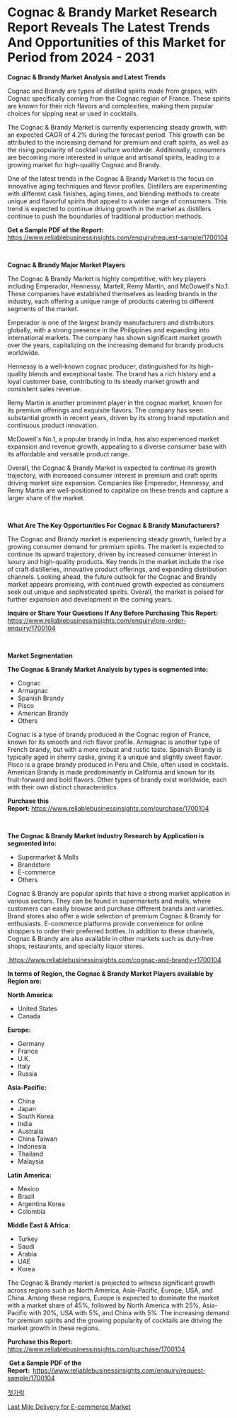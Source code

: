 <p><h1>Cognac & Brandy Market Research Report Reveals The Latest Trends And Opportunities of this Market for Period from 2024 - 2031</h1></p><p><strong>Cognac & Brandy Market Analysis and Latest Trends</strong></p>
<p><p>Cognac and Brandy are types of distilled spirits made from grapes, with Cognac specifically coming from the Cognac region of France. These spirits are known for their rich flavors and complexities, making them popular choices for sipping neat or used in cocktails.</p><p>The Cognac & Brandy Market is currently experiencing steady growth, with an expected CAGR of 4.2% during the forecast period. This growth can be attributed to the increasing demand for premium and craft spirits, as well as the rising popularity of cocktail culture worldwide. Additionally, consumers are becoming more interested in unique and artisanal spirits, leading to a growing market for high-quality Cognac and Brandy.</p><p>One of the latest trends in the Cognac & Brandy Market is the focus on innovative aging techniques and flavor profiles. Distillers are experimenting with different cask finishes, aging times, and blending methods to create unique and flavorful spirits that appeal to a wider range of consumers. This trend is expected to continue driving growth in the market as distillers continue to push the boundaries of traditional production methods.</p></p>
<p><strong>Get a Sample PDF of the Report:&nbsp;</strong> <a href="https://www.reliablebusinessinsights.com/enquiry/request-sample/1700104">https://www.reliablebusinessinsights.com/enquiry/request-sample/1700104</a></p>
<p>&nbsp;</p>
<p><strong>Cognac & Brandy Major Market Players</strong></p>
<p><p>The Cognac & Brandy Market is highly competitive, with key players including Emperador, Hennessy, Martell, Remy Martin, and McDowell's No.1. These companies have established themselves as leading brands in the industry, each offering a unique range of products catering to different segments of the market.</p><p>Emperador is one of the largest brandy manufacturers and distributors globally, with a strong presence in the Philippines and expanding into international markets. The company has shown significant market growth over the years, capitalizing on the increasing demand for brandy products worldwide.</p><p>Hennessy is a well-known cognac producer, distinguished for its high-quality blends and exceptional taste. The brand has a rich history and a loyal customer base, contributing to its steady market growth and consistent sales revenue.</p><p>Remy Martin is another prominent player in the cognac market, known for its premium offerings and exquisite flavors. The company has seen substantial growth in recent years, driven by its strong brand reputation and continuous product innovation.</p><p>McDowell's No.1, a popular brandy in India, has also experienced market expansion and revenue growth, appealing to a diverse consumer base with its affordable and versatile product range.</p><p>Overall, the Cognac & Brandy Market is expected to continue its growth trajectory, with increased consumer interest in premium and craft spirits driving market size expansion. Companies like Emperador, Hennessy, and Remy Martin are well-positioned to capitalize on these trends and capture a larger share of the market.</p></p>
<p>&nbsp;</p>
<p><strong>What Are The Key Opportunities For Cognac & Brandy Manufacturers?</strong></p>
<p><p>The Cognac and Brandy market is experiencing steady growth, fueled by a growing consumer demand for premium spirits. The market is expected to continue its upward trajectory, driven by increased consumer interest in luxury and high-quality products. Key trends in the market include the rise of craft distilleries, innovative product offerings, and expanding distribution channels. Looking ahead, the future outlook for the Cognac and Brandy market appears promising, with continued growth expected as consumers seek out unique and sophisticated spirits. Overall, the market is poised for further expansion and development in the coming years.</p></p>
<p><strong>Inquire or Share Your Questions If Any Before Purchasing This Report:</strong> <a href="https://www.reliablebusinessinsights.com/enquiry/pre-order-enquiry/1700104">https://www.reliablebusinessinsights.com/enquiry/pre-order-enquiry/1700104</a></p>
<p>&nbsp;</p>
<p><strong>Market Segmentation</strong></p>
<p><strong>The Cognac & Brandy Market Analysis by types is segmented into:</strong></p>
<p><ul><li>Cognac</li><li>Armagnac</li><li>Spanish Brandy</li><li>Pisco</li><li>American Brandy</li><li>Others</li></ul></p>
<p><p>Cognac is a type of brandy produced in the Cognac region of France, known for its smooth and rich flavor profile. Armagnac is another type of French brandy, but with a more robust and rustic taste. Spanish Brandy is typically aged in sherry casks, giving it a unique and slightly sweet flavor. Pisco is a grape brandy produced in Peru and Chile, often used in cocktails. American Brandy is made predominantly in California and known for its fruit-forward and bold flavors. Other types of brandy exist worldwide, each with their own distinct characteristics.</p></p>
<p><strong>Purchase this Report:&nbsp;</strong><a href="https://www.reliablebusinessinsights.com/purchase/1700104">https://www.reliablebusinessinsights.com/purchase/1700104</a></p>
<p>&nbsp;</p>
<p><strong>The Cognac & Brandy Market Industry Research by Application is segmented into:</strong></p>
<p><ul><li>Supermarket & Malls</li><li>Brandstore</li><li>E-commerce</li><li>Others</li></ul></p>
<p><p>Cognac & Brandy are popular spirits that have a strong market application in various sectors. They can be found in supermarkets and malls, where customers can easily browse and purchase different brands and varieties. Brand stores also offer a wide selection of premium Cognac & Brandy for enthusiasts. E-commerce platforms provide convenience for online shoppers to order their preferred bottles. In addition to these channels, Cognac & Brandy are also available in other markets such as duty-free shops, restaurants, and specialty liquor stores.</p></p>
<p><a href="https://www.reliablebusinessinsights.com/cognac-and-brandy-r1700104">&nbsp;https://www.reliablebusinessinsights.com/cognac-and-brandy-r1700104</a></p>
<p><strong>In terms of Region, the Cognac & Brandy Market Players available by Region are:</strong></p>
<p>
    <p> <strong> North America: </strong>
        <ul>
            <li>United States</li>
            <li>Canada</li>
        </ul>
        </p> 
    <p> <strong> Europe: </strong>
        <ul>
            <li>Germany</li>
            <li>France</li>
            <li>U.K.</li>
            <li>Italy</li>
            <li>Russia</li>
        </ul>
        </p> 
    <p> <strong> Asia-Pacific: </strong>
        <ul>
            <li>China</li>
            <li>Japan</li>
            <li>South Korea</li>
            <li>India</li>
            <li>Australia</li>
            <li>China Taiwan</li>
            <li>Indonesia</li>
            <li>Thailand</li>
            <li>Malaysia</li>
        </ul>
        </p> 
    <p> <strong> Latin America: </strong>
        <ul>
            <li>Mexico</li>
            <li>Brazil</li>
            <li>Argentina Korea</li>
            <li>Colombia</li>
        </ul>
        </p> 
    <p> <strong> Middle East & Africa: </strong>
        <ul>
            <li>Turkey</li>
            <li>Saudi</li>
            <li>Arabia</li>
            <li>UAE</li>
            <li>Korea</li>
        </ul>
    </p>
    </p>
<p><p>The Cognac & Brandy market is projected to witness significant growth across regions such as North America, Asia-Pacific, Europe, USA, and China. Among these regions, Europe is expected to dominate the market with a market share of 45%, followed by North America with 25%, Asia-Pacific with 20%, USA with 5%, and China with 5%. The increasing demand for premium spirits and the growing popularity of cocktails are driving the market growth in these regions.</p></p>
<p><strong>Purchase this Report: </strong><a href="https://www.reliablebusinessinsights.com/purchase/1700104">https://www.reliablebusinessinsights.com/purchase/1700104</a></p>
<p>&nbsp;<strong>Get a Sample PDF of the Report:&nbsp;&nbsp;</strong><a href="https://www.reliablebusinessinsights.com/enquiry/request-sample/1700104">https://www.reliablebusinessinsights.com/enquiry/request-sample/1700104</a></p>
<p><strong></strong></p>
<p><p><a href="https://github.com/rrmadityapu/Market-Research-Report-List-1/blob/main/3117837187217.md">젓가락</a></p><p><a href="https://github.com/msLonKoss78/Market-Research-Report-List-1/blob/main/last-mile-delivery-for-e-commerce-market.md">Last Mile Delivery for E-commerce Market</a></p></p>